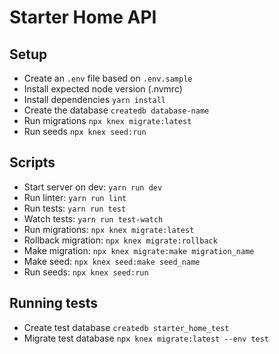 # Starter Home API
## Setup
- Create an `.env` file based on `.env.sample`
- Install expected node version (.nvmrc)
- Install dependencies `yarn install`
- Create the database `createdb database-name`
- Run migrations `npx knex migrate:latest`
- Run seeds `npx knex seed:run`

## Scripts
- Start server on dev: `yarn run dev`
- Run linter: `yarn run lint`
- Run tests: `yarn run test`
- Watch tests: `yarn run test-watch`
- Run migrations: `npx knex migrate:latest`
- Rollback migration: `npx knex migrate:rollback`
- Make migration: `npx knex migrate:make migration_name`
- Make seed: `npx knex seed:make seed_name`
- Run seeds: `npx knex seed:run`

## Running tests
- Create test database `createdb starter_home_test`
- Migrate test database `npx knex migrate:latest --env test`

